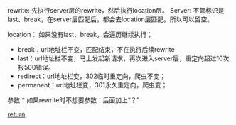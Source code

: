 rewrite:
先执行server层的rewrite，然后执行location层。
Server: 不管标识是last、break，在server层匹配后，都会去location层匹配。所以可以留空。

location：
如果没有last、break，会遍历继续执行；
* break：url地址栏不变，匹配结束，不在执行后续rewrite
* last：url地址栏不变，马上发起新请求，再次进入server层，重定向超过10次报500错误。
* redirect：url地址栏变，302临时重定向，爬虫不变；
* permanent：url地址栏变，301永久重定向，爬虫变；

参数
    * 如果rewrite时不想要参数：后面加上“？”

[return](README.md)